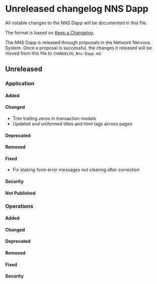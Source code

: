 # Unreleased changelog NNS Dapp

All notable changes to the NNS Dapp will be documented in this file.

The format is based on [Keep a Changelog](https://keepachangelog.com/en/1.0.0/).

The NNS Dapp is released through proposals in the Network Nervous System. Once a
proposal is successful, the changes it released will be moved from this file to
`CHANGELOG_Nns-Dapp.md`.

## Unreleased

### Application

#### Added

#### Changed

* Trim trailing zeros in transaction modals
* Updated and uniformed titles and html tags across pages

#### Deprecated

#### Removed

#### Fixed

* Fix staking form error messages not clearing after correction

#### Security

#### Not Published

### Operations

#### Added

#### Changed

#### Deprecated

#### Removed

#### Fixed

#### Security

